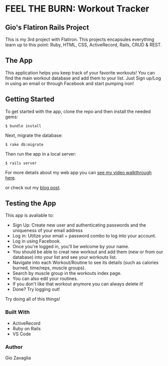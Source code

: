 # FEEL THE BURN: Workout Tracker

## Gio's Flatiron Rails Project

This is my 3rd project with Flatiron. This projects encapsules everything learn up to this point: Ruby, HTML, CSS, ActiveRecord, Rails, CRUD & REST.

## The App

This application helps you keep track of your favorite workouts! You can find the main workout database and add them to your list. Just Sign up/Log in using an email or through Facebook and start pumping iron!

## Getting Started

To get started with the app, clone the repo and then install the needed gems:

```
$ bundle install
```

Next, migrate the database:

```
$ rake db:migrate
```

Then run the app in a local server:

```
$ rails server
```

For more details about my web app you can [see my video walkthrough here](https://youtu.be/4gj6FD57kuo).

or check out my [blog post](https://gzavaglia.github.io/rails_project_make_it_or_break_it).

## Testing the App

This app is avaliable to:
- Sign Up: Create new user and authenticating passwords and the uniqueness of your email address
- Log in: Utilize your email + password combo to log into your account.
- Log in using Facebook.
- Once you're logged in, you'll be welcome by your name.
- You should be able to creat new workout and add them (new or from our database) into your list and see your workouts list.
- Navigate into each Workout/Routine to see its details (such as calories burned, time/reps, muscle groups).
- Search by muscle group in the workouts index page.
- You can also edit your routines.
- If you don't like that workout anymore you can always delete it!
- Done? Try logging out! 

Try doing all of this things!

### Built With
- ActiveRecord
- Ruby on Rails
- VS Code

### Author
Gio Zavaglia


